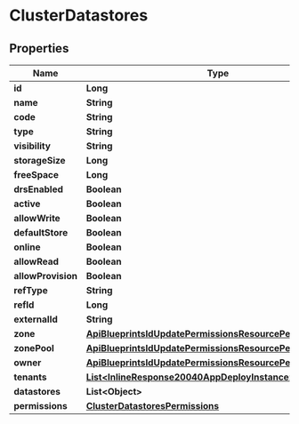 

# ClusterDatastores

## Properties

Name | Type | Description | Notes
------------ | ------------- | ------------- | -------------
**id** | **Long** |  |  [optional]
**name** | **String** |  |  [optional]
**code** | **String** |  |  [optional]
**type** | **String** |  |  [optional]
**visibility** | **String** |  |  [optional]
**storageSize** | **Long** |  |  [optional]
**freeSpace** | **Long** |  |  [optional]
**drsEnabled** | **Boolean** |  |  [optional]
**active** | **Boolean** |  |  [optional]
**allowWrite** | **Boolean** |  |  [optional]
**defaultStore** | **Boolean** |  |  [optional]
**online** | **Boolean** |  |  [optional]
**allowRead** | **Boolean** |  |  [optional]
**allowProvision** | **Boolean** |  |  [optional]
**refType** | **String** |  |  [optional]
**refId** | **Long** |  |  [optional]
**externalId** | **String** |  |  [optional]
**zone** | [**ApiBlueprintsIdUpdatePermissionsResourcePermissionSites**](ApiBlueprintsIdUpdatePermissionsResourcePermissionSites.md) |  |  [optional]
**zonePool** | [**ApiBlueprintsIdUpdatePermissionsResourcePermissionSites**](ApiBlueprintsIdUpdatePermissionsResourcePermissionSites.md) |  |  [optional]
**owner** | [**ApiBlueprintsIdUpdatePermissionsResourcePermissionSites**](ApiBlueprintsIdUpdatePermissionsResourcePermissionSites.md) |  |  [optional]
**tenants** | [**List&lt;InlineResponse20040AppDeployInstance&gt;**](InlineResponse20040AppDeployInstance.md) |  |  [optional]
**datastores** | **List&lt;Object&gt;** |  |  [optional]
**permissions** | [**ClusterDatastoresPermissions**](ClusterDatastoresPermissions.md) |  |  [optional]



